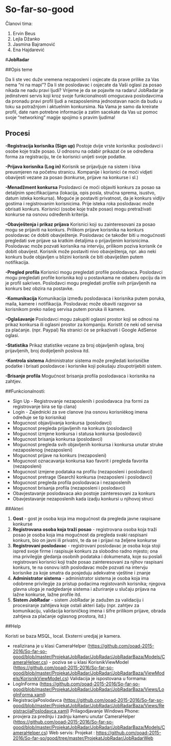 ﻿# So-far-so-good
 Članovi tima:
 1. Ervin Beus
 2. Lejla Džanko
 3. Jasmina Bajramović
 4. Ena Hajdarević

#**JobRadar** 

##Opis teme

Da li ste vec duže vremena nezaposleni i osjecate da prave prilike za Vas nema “ni na mapi”? Da li ste poslodavac i osjecate da Vaši oglasi za posao nikada ne nadu pravi ljudi?
Vrijeme je da se pojavite na radaru!
JobRadar je jedinstveni servis koji kroz svoje funkcionalnosti omogucava poslodavcima da pronadu pravi profil ljudi a nezaposlenima jednostavan nacin da budu u toku sa potražnjom i aktuelnim konkursima.
Na Vama je samo da kreirate profil, date nam potrebne informacije a zatim sacekate da Vas uz pomoc svoje “networking” magije spojimo s pravim ljudima!

## Procesi

**-Registracija korisnika (Sign up)**
	Postoje dvije vrste korisnika: poslodavci i osobe koje traže posao.
	U odnosnu na odabir prikazat će se određena forma za registraciju, te će korisnici unijeti svoje podatke.

**-Prijava korisnika (Log in)**
	Korisnik se prijavljuje na sistem i biva preusmjeren na početnu stranicu. Kompanije i korisnici će moći 
	vidjeti obavijesti vezane za posao (konkurse, prijave na konkurse i sl.)

**-Menadžment konkursa**
	Poslodavci će moći objaviti konkurs za posao sa detaljnim specifikacijama (lokacija, opis posla, stručna sprema,
	isustvo, datum isteka konkursa). Moguće je postaviti privatnost, da je konkurs vidljiv gostima i 
	registrovanim korisnicima.
	Prije isteka roka poslodavac može obrisati konkurs.
	Korisnici (osobe koje traže posao) mogu pretraživati konkurse na osnovu određenih kriterija.

**-Obavještenja i prikaz prijava**
	Korisnici koji su zainteresovani za posao mogu se prijaviti na konkurs.
	Prilikom prijave korisnika na konkurs poslodavac će dobiti obavještenje. Poslodavac će također biti u mogućnosti
	pregledati sve prijave sa kratkim detaljima o prijavljenim korisnicima.
	Poslodavac može pozvati korisnika na interviju, prilikom poziva korisnik će dobiti obavijest.
	Korisnik može postaviti nivo obavještenja, npr. ako neki konkurs bude objavljen u blizini korisnik će biti 
	obaviješten putem notifikacija.

**-Pregled profila**
	Korisnici mogu pregledati profile poslodavaca. Poslodavci mogu pregledati profile korisnika koji u postavkama
	ne odaberu opciju da im je profil sakriven. Poslodavci mogu pregledati profile svih prijavljenih na konkurs bez
	obzira na postavke.

**-Komunikacija**
	Komunikacija između poslodavaca i korisnika putem poruka, maila, kamere i notifikacija.
	Poslodavac može obaviti razgovor sa korisnikom preko našeg servisa putem poruka ili kamere.

**-Oglašavanje**
	Poslodavci mogu zakupiti oglasni prostor koji se odnosi na prikaz konkursa ili oglasni prostor za kompaniju.
	Koristit će neki od servisa za plaćanje. (npr. Paypal)
	Na stranici će se prikazivati i Google AdSense oglasi.
	
**-Statistika**
	Prikaz statistike vezane za broj objavljenih oglasa, broj prijavljenih, broj dodijeljenih poslova itd.

**-Kontrola sistema**
	Administrator sistema može pregledati korisničke podatke i brisati poslodavce i korisnike koji pokušaju
	zloupotrijebiti sistem.

**-Brisanje profila**
	Mogućnost brisanja profila poslodavaca i korisnika na zahtjev.


##Funkcionalnosti:
* Sign Up - Registrovanje nezaposlenih i poslodavaca (na formi za registrovanje bira se tip clana)
* Login - Zajednicki za sve clanove (na osnovu korisnièkog imena odreðuje se tip korisnika)
* Mogucnost objavljivanja konkursa (poslodavci)
* Mogucnost pregleda prijavljenih na konkurs (poslodavci)
* Mogucnost izmjene konkursa i statusa konkursa (poslodavci)
* Mogucnost brisanja konkursa (poslodavci)
* Mogucnost pregleda svih objavljenih konkursa i konkursa unutar struke nezaposlenog (nezaposleni)
* Mogucnost prijave na konkurs (nezaposleni)
* Mogucnost oznacavanja konkursa kao favorit i pregleda favorita (nezaposleni)
* Mogucnost izmjene podataka na profilu (nezaposleni i poslodavci)
* Mogucnost pretrage (Search) konkursa (nezaposleni i poslodavci)
* Mogucnost pregleda profila poslodavaca i nezaposlenih
* Mogucnost brisanja profila (nezaposleni i poslodavci)
* Obavjestavanje poslodavaca ako postoje zainteresovani za konkurs
* Obavjestavanje nezaposlenih kada izadju konkursi u njihovoj struci

 
##Akteri

1. **Gost** - gost je osoba koja ima mogućnost da pregleda javne raspisane konkurse 
2. **Registrovana osoba koja traži posao** - registrovana osoba koja traži posao je osoba koja ima mogućnost da pregleda svaki raspisani konkurs, bio on javni ili privatni, te da se i prijavi na željene konkurse
3. **Registrovani poslodavac** - registrovani poslodavac je osoba koja stoji ispred svoje firme i raspisuje konkurs za slobodno radno mjesto; ona ima privilegije gledanja osobnih podataka i dokumenata, koje su poslali registrovani korisnici koji traže posao zainteresovani za njihov raspisani konkurs, te na osnovu istih poslodavac može pozvati na intervju korisnike za koje smatra da posjeduju adekvatne vještine i znanje
4. **Administrator sistema** - administrator sistema je osoba koja ima odobrene privilegije za pristup podacima registovanih korisnika; njegova glavna uloga je nadgledanje sistema i ažuriranje u slučaju prijava na lažne konkurse, lažne profile itd.
5. **Sistem JobRadar** - sistem JobRadar je zadužen za validaciju i procesiranje zahtijeva koje ostali akteri šalju (npr. zahtjev za komunikaciju, validacija korisničkog imena i šifre prilikom prijave, obrada zahtjeva za plaćanje oglasnog prostora, itd.)

##Help

Koristi se baza MSQL, local.
Eksterni uredjaj je kamera. 
 - realizirana je u klasi CameraHelper (https://github.com/ooad-2015-2016/So-far-so-good/blob/master/ProjekatJobRadar/JobRadar/JobRadarBaza/Models/CameraHelper.cs)  - poziva se u klasi KorisnikViewModel (https://github.com/ooad-2015-2016/So-far-so-good/blob/master/ProjekatJobRadar/JobRadar/JobRadarBaza/ViewModels/KorisnikViewModel.cs)
Validacija je ispostovana u formama:
 - LogInForma (https://github.com/ooad-2015-2016/So-far-so-good/blob/master/ProjekatJobRadar/JobRadar/JobRadarBaza/Views/LogInForma.xaml)
 - RegistracijaPoslodavca (https://github.com/ooad-2015-2016/So-far-so-good/blob/master/ProjekatJobRadar/JobRadar/JobRadarBaza/Views/RegistracijaPoslodavca.xaml)
Prilagodjavanje Windows Phone:
 - provjera za prednju i zadnju kameru unutar CameraHelper (https://github.com/ooad-2015-2016/So-far-so-good/blob/master/ProjekatJobRadar/JobRadar/JobRadarBaza/Models/CameraHelper.cs)
Web servis:
Projekat : https://github.com/ooad-2015-2016/So-far-so/good/tree/master/ProjekatJobRadar/JobRadarWeb

